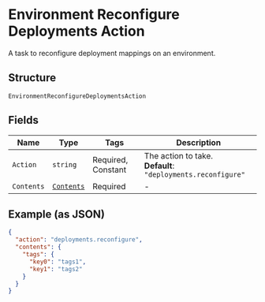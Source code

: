
# Environment Reconfigure Deployments Action

A task to reconfigure deployment mappings on an environment.

## Structure

`EnvironmentReconfigureDeploymentsAction`

## Fields

| Name | Type | Tags | Description |
|  --- | --- | --- | --- |
| `Action` | `string` | Required, Constant | The action to take.<br>**Default**: `"deployments.reconfigure"` |
| `Contents` | [`Contents`](../../doc/models/contents.md) | Required | - |

## Example (as JSON)

```json
{
  "action": "deployments.reconfigure",
  "contents": {
    "tags": {
      "key0": "tags1",
      "key1": "tags2"
    }
  }
}
```

